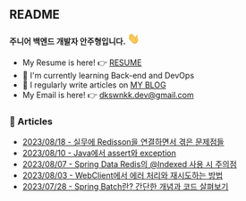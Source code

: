 
## README

#### 주니어 백엔드 개발자 안주형입니다. <img src="https://raw.githubusercontent.com/ABSphreak/ABSphreak/master/gifs/Hi.gif" width="22">
- My Resume is here! 👉 [RESUME](https://dkswnkk.notion.site/fdffe98cbe714c818dc1b009cca9b5ed?pvs=4)
- 🌱 I'm currently learning Back-end and DevOps
- 📝 I regularly write articles on [MY BLOG](https://dkswnkk.tistory.com/)
- My Email is here! 👉  dkswnkk.dev@gmail.com

### 📖 Articles

- [2023/08/18 - 실무에 Redisson을 연결하면서 겪은 문제점들](https://dkswnkk.tistory.com/711) <br/>
- [2023/08/10 - Java에서 assert와 exception](https://dkswnkk.tistory.com/710) <br/>
- [2023/08/07 - Spring Data Redis의 @Indexed 사용 시 주의점](https://dkswnkk.tistory.com/709) <br/>
- [2023/08/03 - WebClient에서 에러 처리와 재시도하는 방법](https://dkswnkk.tistory.com/708) <br/>
- [2023/07/28 - Spring Batch란? 간단한 개념과 코드 살펴보기](https://dkswnkk.tistory.com/707) <br/>
